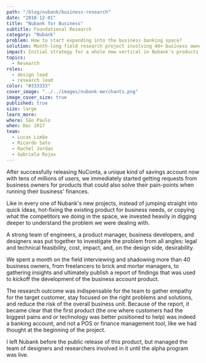 ```yaml
---
path: "/blog/nubank/business-research"
date: "2018-12-01"
title: "Nubank for Business"
subtitle: Foundational Research
category: "Nubank"
problem: How to start expanding into the business banking space?
solution: Month-long field research project involving 40+ business owners of various profiles.
impact: Initial strategy for a whole new vertical in Nubank's products.
topics:
  - Research
roles:
  - design lead
  - research lead
color: "#333333"
cover_image: "../../images/nubank-merchants.png"
image_cover_size: true
published: true
size: large
learn_more:
where: São Paulo
when: Dec 2017
team:
  - Lucas Limão
  - Ricardo Sato
  - Rachel Jordan
  - Gabriela Rojas
---
```


After successfully releasing NuConta, a unique kind of savings account now with tens of millions of users, we immediately started getting requests from business owners for products that could also solve their pain-points when running their business' finances.

Like in every one of Nubank's new projects, instead of jumping straight into quick ideas, hot-fixing the existing product for business needs, or copying what the competitors we doing in the space, we invested heavily in digging deeper to understand the problem we were dealing with.

A strong team of engineers, a product manager, business developers, and designers was put together to investigate the problem from all angles: legal and technical feasibility, cost, impact, and, on the design side, desirability.

We spent a month on the field interviewing and shadowing more than 40 business owners, from freelancers to brick and mortar managers, to gathering insights and ultimately publish a report of findings that was used to kickoff the development of the business account product.

The research outcome was indispensable for the team to gather empathy for the target customer, stay focused on the right problems and solutions, and reduce the risk of the overall business unit. Because of the report, it became clear that the first product (the one where customers had the biggest pains and or technology was better positioned to help) was indeed a banking account, and not a POS or finance management tool, like we had thought at the beginning of the project.

I left Nubank before the public release of this product, but managed the team of designers and researchers involved in it until the alpha program was live.

